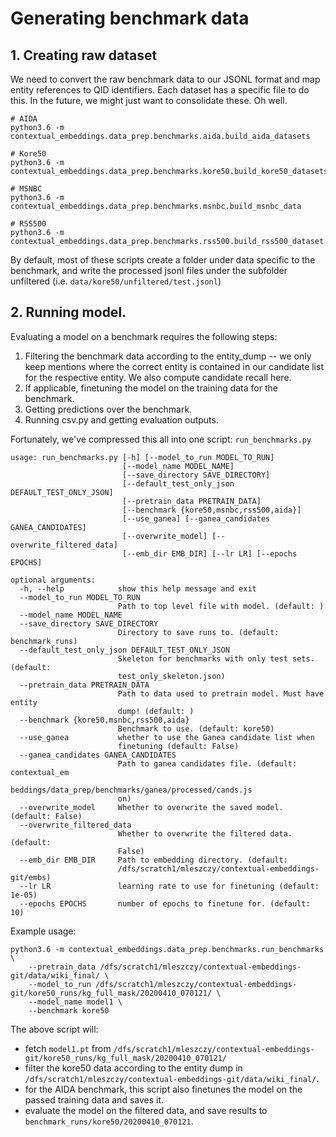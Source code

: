 # Generating benchmark data

## 1. Creating raw dataset
We need to convert the raw benchmark data to our JSONL format and map entity references to QID identifiers. Each dataset has a specific file to do this. In the future, we might just want to consolidate these. Oh well. 

```
# AIDA
python3.6 -m contextual_embeddings.data_prep.benchmarks.aida.build_aida_datasets 

# Kore50
python3.6 -m contextual_embeddings.data_prep.benchmarks.kore50.build_kore50_datasets

# MSNBC
python3.6 -m contextual_embeddings.data_prep.benchmarks.msnbc.build_msnbc_data

# RSS500
python3.6 -m contextual_embeddings.data_prep.benchmarks.rss500.build_rss500_dataset
```

By default, most of these scripts create a folder under data specific to the benchmark, and write the processed jsonl files under the subfolder unfiltered (i.e. `data/kore50/unfiltered/test.jsonl`)


## 2. Running model. 
Evaluating a model on a benchmark requires the following steps: 

1. Filtering the benchmark data according to the entity_dump -- we only keep mentions where the correct entity is contained in our candidate list for the respective entity. We also compute candidate recall here. 
2. If applicable, finetuning the model on the training data for the benchmark. 
3. Getting predictions over the benchmark. 
4. Running csv.py and getting evaluation outputs. 

Fortunately, we've compressed this all into one script: `run_benchmarks.py`

```
usage: run_benchmarks.py [-h] [--model_to_run MODEL_TO_RUN]
                         [--model_name MODEL_NAME]
                         [--save_directory SAVE_DIRECTORY]
                         [--default_test_only_json DEFAULT_TEST_ONLY_JSON]
                         [--pretrain_data PRETRAIN_DATA]
                         [--benchmark {kore50,msnbc,rss500,aida}]
                         [--use_ganea] [--ganea_candidates GANEA_CANDIDATES]
                         [--overwrite_model] [--overwrite_filtered_data]
                         [--emb_dir EMB_DIR] [--lr LR] [--epochs EPOCHS]

optional arguments:
  -h, --help            show this help message and exit
  --model_to_run MODEL_TO_RUN
                        Path to top level file with model. (default: )
  --model_name MODEL_NAME
  --save_directory SAVE_DIRECTORY
                        Directory to save runs to. (default: benchmark_runs)
  --default_test_only_json DEFAULT_TEST_ONLY_JSON
                        Skeleton for benchmarks with only test sets. (default:
                        test_only_skeleton.json)
  --pretrain_data PRETRAIN_DATA
                        Path to data used to pretrain model. Must have entity
                        dump! (default: )
  --benchmark {kore50,msnbc,rss500,aida}
                        Benchmark to use. (default: kore50)
  --use_ganea           whether to use the Ganea candidate list when
                        finetuning (default: False)
  --ganea_candidates GANEA_CANDIDATES
                        Path to ganea candidates file. (default: contextual_em
                        beddings/data_prep/benchmarks/ganea/processed/cands.js
                        on)
  --overwrite_model     Whether to overwrite the saved model. (default: False)
  --overwrite_filtered_data
                        Whether to overwrite the filtered data. (default:
                        False)
  --emb_dir EMB_DIR     Path to embedding directory. (default:
                        /dfs/scratch1/mleszczy/contextual-embeddings-git/embs)
  --lr LR               learning rate to use for finetuning (default: 1e-05)
  --epochs EPOCHS       number of epochs to finetune for. (default: 10)
```

Example usage: 
```
python3.6 -m contextual_embeddings.data_prep.benchmarks.run_benchmarks \
	--pretrain_data /dfs/scratch1/mleszczy/contextual-embeddings-git/data/wiki_final/ \
	--model_to_run /dfs/scratch1/mleszczy/contextual-embeddings-git/kore50_runs/kg_full_mask/20200410_070121/ \
	--model_name model1 \
	--benchmark kore50 
```
The above script will: 
- fetch  `model1.pt` from `/dfs/scratch1/mleszczy/contextual-embeddings-git/kore50_runs/kg_full_mask/20200410_070121/`
- filter the kore50 data according to the entity dump in `/dfs/scratch1/mleszczy/contextual-embeddings-git/data/wiki_final/`. 
- for the AIDA benchmark, this script also finetunes the model on the passed training data and saves it.
- evaluate the model on the filtered data, and save results to `benchmark_runs/kore50/20200410_070121`. 
